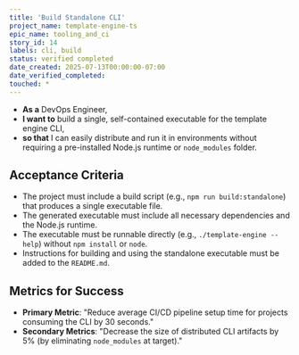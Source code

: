 ```yaml
---
title: 'Build Standalone CLI'
project_name: template-engine-ts
epic_name: tooling_and_ci
story_id: 14
labels: cli, build
status: verified completed
date_created: 2025-07-13T00:00:00-07:00
date_verified_completed: 
touched: *
---
```


- **As a** DevOps Engineer,
- **I want to** build a single, self-contained executable for the template engine CLI,
- **so that** I can easily distribute and run it in environments without requiring a pre-installed Node.js runtime or `node_modules` folder.

## Acceptance Criteria

- The project must include a build script (e.g., `npm run build:standalone`) that produces a single executable file.
- The generated executable must include all necessary dependencies and the Node.js runtime.
- The executable must be runnable directly (e.g., `./template-engine --help`) without `npm install` or `node`.
- Instructions for building and using the standalone executable must be added to the `README.md`.

## Metrics for Success

- **Primary Metric**: "Reduce average CI/CD pipeline setup time for projects consuming the CLI by 30 seconds."
- **Secondary Metrics**: "Decrease the size of distributed CLI artifacts by 5% (by eliminating `node_modules` at target)."
